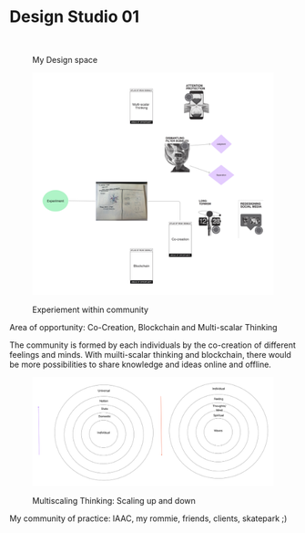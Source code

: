 # Design Studio 01

<figure><img src="../../.gitbook/assets/Untitled.jpg" alt=""><figcaption><p>My Design space</p></figcaption></figure>



<figure><img src="../../.gitbook/assets/Untitled (1).jpg" alt=""><figcaption><p>Experiement within community </p></figcaption></figure>

Area of opportunity: Co-Creation, Blockchain and Multi-scalar Thinking &#x20;

The community is formed by each individuals by the co-creation of different feelings and minds. With muilti-scalar thinking and blockchain, there would be more possibilities to share knowledge and ideas online and offline.

<figure><img src="../../.gitbook/assets/Untitled (3).jpg" alt=""><figcaption><p>Multiscaling Thinking: Scaling up and down</p></figcaption></figure>

My community of practice: IAAC, my rommie, friends, clients, skatepark ;)
